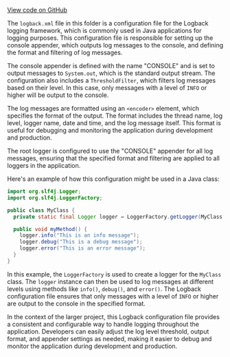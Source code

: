 [View code on GitHub](https://github.com/ergoplatform/ergo/.autodoc/docs/json/target/streams/_global/assemblyOption/_global/streams/assembly/17f951eae7daf0d8dff3dc2b4c9084d62b02ba57_dir)

The `logback.xml` file in this folder is a configuration file for the Logback logging framework, which is commonly used in Java applications for logging purposes. This configuration file is responsible for setting up the console appender, which outputs log messages to the console, and defining the format and filtering of log messages.

The console appender is defined with the name "CONSOLE" and is set to output messages to `System.out`, which is the standard output stream. The configuration also includes a `ThresholdFilter`, which filters log messages based on their level. In this case, only messages with a level of `INFO` or higher will be output to the console.

The log messages are formatted using an `<encoder>` element, which specifies the format of the output. The format includes the thread name, log level, logger name, date and time, and the log message itself. This format is useful for debugging and monitoring the application during development and production.

The root logger is configured to use the "CONSOLE" appender for all log messages, ensuring that the specified format and filtering are applied to all loggers in the application.

Here's an example of how this configuration might be used in a Java class:

```java
import org.slf4j.Logger;
import org.slf4j.LoggerFactory;

public class MyClass {
  private static final Logger logger = LoggerFactory.getLogger(MyClass.class);

  public void myMethod() {
    logger.info("This is an info message");
    logger.debug("This is a debug message");
    logger.error("This is an error message");
  }
}
```

In this example, the `LoggerFactory` is used to create a logger for the `MyClass` class. The `logger` instance can then be used to log messages at different levels using methods like `info()`, `debug()`, and `error()`. The Logback configuration file ensures that only messages with a level of `INFO` or higher are output to the console in the specified format.

In the context of the larger project, this Logback configuration file provides a consistent and configurable way to handle logging throughout the application. Developers can easily adjust the log level threshold, output format, and appender settings as needed, making it easier to debug and monitor the application during development and production.
